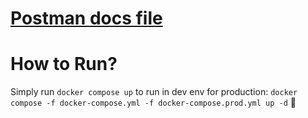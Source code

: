 # [Postman docs file](https://www.postman.com/collections/7f1e179843e230032001)

# How to Run?
Simply run `docker compose up` to run in dev env
for production: `docker compose -f docker-compose.yml -f docker-compose.prod.yml up -d`
:metal: